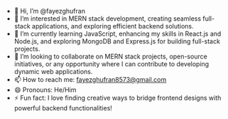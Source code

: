- 👋 Hi, I’m @fayezghufran
- 👀 I’m interested in MERN stack development, creating seamless full-stack applications, and exploring efficient backend solutions.
- 🌱 I’m currently learning JavaScript, enhancing my skills in React.js and Node.js, and exploring MongoDB and Express.js for building full-stack projects.
- 💞️ I’m looking to collaborate on MERN stack projects, open-source initiatives, or any opportunity where I can contribute to developing dynamic web applications.
- 📫 How to reach me: fayezghufran8573@gmail.com
- 😄 Pronouns: He/Him
- ⚡ Fun fact:  I love finding creative ways to bridge frontend designs with powerful backend functionalities!
